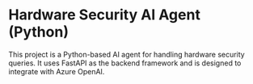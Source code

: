 # Hardware Security AI Agent (Python)

This project is a Python-based AI agent for handling hardware security queries.
It uses FastAPI as the backend framework and is designed to integrate with Azure OpenAI.
